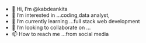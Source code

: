 - 👋 Hi, I’m @kabdeankita
- 👀 I’m interested in ...coding,data analyst,
- 🌱 I’m currently learning ...full stack web development 
- 💞️ I’m looking to collaborate on ...
- 📫 How to reach me ...from social media

<!---
kabdeankita/kabdeankita is a ✨ special ✨ repository because its `README.md` (this file) appears on your GitHub profile.
You can click the Preview link to take a look at your changes.
--->
